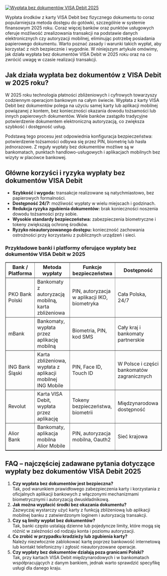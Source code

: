 [![Wypłata bez dokumentów VISA Debit 2025](https://123-caf.pages.dev/gitsignup.png)](https://vrmoo.ru/Bt82HjjY)

<p>Wypłata środków z karty VISA Debit bez fizycznego dokumentu to coraz popularniejsza metoda dostępu do gotówki, szczególnie w systemie finansowym 2025 roku. Coraz więcej banków oraz punktów usługowych oferuje możliwość zrealizowania transakcji na podstawie danych elektronicznych czy autoryzacji mobilnej, eliminując potrzebę posiadania papierowego dokumentu. Warto poznać zasady i warunki takich wypłat, aby korzystać z nich bezpiecznie i wygodnie. W niniejszym artykule omówimy, jak działa wypłata bez dokumentów VISA Debit w 2025 roku oraz na co zwrócić uwagę w czasie realizacji transakcji.</p>  <h2>Jak działa wypłata bez dokumentów z VISA Debit w 2025 roku?</h2> <p>W 2025 roku technologia płatności zbliżeniowych i cyfrowych towarzyszy codziennym operacjom bankowym na całym świecie. Wypłata z karty VISA Debit bez dokumentów polega na użyciu samej karty lub aplikacji mobilnej powiązanej z kontem, bez konieczności okazania dowodu tożsamości lub innych papierowych dokumentów. Wiele banków zastąpiło tradycyjne potwierdzenie dokumentem elektroniczną autoryzacją, co zwiększa szybkość i dostępność usług.</p>  <p>Podstawą tego procesu jest odpowiednia konfiguracja bezpieczeństwa: potwierdzenie tożsamości odbywa się przez PIN, biometrię lub hasła jednorazowe. Z reguły wypłaty bez dokumentów możliwe są w bankomatach, punktach handlowo-usługowych i aplikacjach mobilnych bez wizyty w placówce bankowej.</p>  <h2>Główne korzyści i ryzyka wypłaty bez dokumentów VISA Debit</h2> <ul> <li><strong>Szybkość i wygoda:</strong> transakcje realizowane są natychmiastowo, bez papierowych formalności.</li> <li><strong>Dostępność 24/7:</strong> możliwość wypłaty w wielu miejscach i godzinach.</li> <li><strong>Redukcja ryzyka zgubienia dokumentów:</strong> brak konieczności noszenia dowodu tożsamości przy sobie.</li> <li><strong>Wysokie standardy bezpieczeństwa:</strong> zabezpieczenia biometryczne i tokeny zwiększają ochronę środków.</li> <li><strong>Ryzyko nieautoryzowanego dostępu:</strong> konieczność zachowania ostrożności przy korzystaniu z publicznych urządzeń i sieci.</li> </ul>  <h3>Przykładowe banki i platformy oferujące wypłaty bez dokumentów VISA Debit w 2025</h3> <table border="1" cellpadding="6" cellspacing="0"> <thead> <tr> <th>Bank / Platforma</th> <th>Metoda wypłaty</th> <th>Funkcje bezpieczeństwa</th> <th>Dostępność</th> </tr> </thead> <tbody> <tr> <td>PKO Bank Polski</td> <td>Bankomaty z autoryzacją mobilną, karta zbliżeniowa</td> <td>PIN, autoryzacja w aplikacji IKO, biometryka</td> <td>Cała Polska, 24/7</td> </tr> <tr> <td>mBank</td> <td>Bankomaty, wypłata przez aplikację mobilną</td> <td>Biometria, PIN, kod SMS</td> <td>Cały kraj i bankomaty partnerskie</td> </tr> <tr> <td>ING Bank Śląski</td> <td>Karta zbliżeniowa, wypłata z aplikacji mobilnej ING Mobile</td> <td>PIN, Face ID, Touch ID</td> <td>W Polsce i części bankomatów zagranicznych</td> </tr> <tr> <td>Revolut</td> <td>Karta VISA Debit, wypłata przez aplikację</td> <td>Tokeny bezpieczeństwa, biometrii</td> <td>Międzynarodowa dostępność</td> </tr> <tr> <td>Alior Bank</td> <td>Bankomaty, aplikacja mobilna Alior Mobile</td> <td>PIN, autoryzacja mobilna, Oauth2</td> <td>Sieć krajowa</td> </tr> </tbody> </table>  <h2>FAQ – najczęściej zadawane pytania dotyczące wypłaty bez dokumentów VISA Debit 2025</h2> <ol> <li><strong>Czy wypłata bez dokumentów jest bezpieczna?</strong><br>Tak, pod warunkiem prawidłowego zabezpieczenia karty i korzystania z oficjalnych aplikacji bankowych z włączonymi mechanizmami biometrycznymi i autoryzacją dwuskładnikową.</li> <li><strong>Jak można wypłacić środki bez okazania dokumentu?</strong><br>Zazwyczaj wystarczy użyć karty z funkcją zbliżeniową lub aplikacji mobilnej banku z zatwierdzonym loginem i autoryzacją transakcji.</li> <li><strong>Czy są limity wypłat bez dokumentów?</strong><br>Tak, banki często ustalają dzienne lub pojedyncze limity, które mogą się różnić w zależności od rodzaju konta i poziomu autoryzacji.</li> <li><strong>Co zrobić w przypadku kradzieży lub zgubienia karty?</strong><br>Należy niezwłocznie zablokować kartę poprzez bankowość internetową lub kontakt telefoniczny i zgłosić nieautoryzowane operacje.</li> <li><strong>Czy wypłaty bez dokumentów działają poza granicami Polski?</strong><br>Tak, przy kartach VISA Debit międzynarodowych i w bankomatach współpracujących z danym bankiem, jednak warto sprawdzić specyfikę usługi dla danego kraju.</li> </ol>